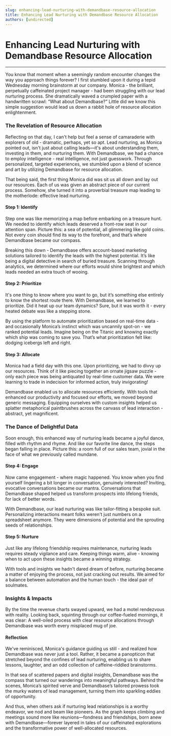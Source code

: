 ```yaml
---
slug: enhancing-lead-nurturing-with-demandbase-resource-allocation
title: Enhancing Lead Nurturing with Demandbase Resource Allocation
authors: [undirected]
---
```



# Enhancing Lead Nurturing with Demandbase Resource Allocation

---

You know that moment when a seemingly random encounter changes the way you approach things forever? I first stumbled upon it during a tepid Wednesday morning brainstorm at our company. Monica - the brilliant, perpetually caffeinated project manager - had been struggling with our lead nurturing process. She dramatically waved a crumpled paper with a handwritten scrawl: “What about Demandbase?” Little did we know this simple suggestion would lead us down a rabbit hole of resource allocation enlightenment.

### The Revelation of Resource Allocation

Reflecting on that day, I can't help but feel a sense of camaraderie with explorers of old - dramatic, perhaps, yet so apt. Lead nurturing, as Monica pointed out, isn't just about calling leads—it's about understanding them, investing in them, and nurturing them. With Demandbase, we had a chance to employ intelligence - real intelligence, not just guesswork. Through personalized, targeted experiences, we stumbled upon a blend of science and art by utilizing Demandbase for resource allocation.

That being said, the first thing Monica did was sit us all down and lay out our resources. Each of us was given an abstract piece of our current process. Somehow, she turned it into a proverbial treasure map leading to the motherlode: effective lead nurturing.

#### Step 1: Identify

Step one was like memorizing a map before embarking on a treasure hunt. We needed to identify which leads deserved a front-row seat in our attention span. Picture this: a sea of potential, all glimmering like gold coins. Not every coin should find its way to the forefront, and that’s where Demandbase became our compass.

Breaking this down - Demandbase offers account-based marketing solutions tailored to identify the leads with the highest potential. It’s like being a digital detective in search of buried treasure. Scanning through analytics, we determined where our efforts would shine brightest and which leads needed an extra touch of wooing.

#### Step 2: Prioritize

It's one thing to know where you want to go, but it’s something else entirely to know the shortest route there. With Demandbase, we learned to prioritize. Did it heat up our team dynamics? Sure, but it was worth it - every heated debate was like a stepping stone.

By using the platform to automate prioritization based on real-time data - and occasionally Monica’s instinct which was uncannily spot-on - we ranked potential leads. Imagine being on the Titanic and knowing exactly which ship was coming to save you. That’s what prioritization felt like: dodging icebergs left and right.

#### Step 3: Allocate

Monica had a field day with this one. Upon prioritizing, we had to divvy up our resources. Think of it like piecing together an ornate jigsaw puzzle - only each piece was being antiquated by real-time customer data. We were learning to trade in indecision for informed action, truly invigorating!

Demandbase enabled us to allocate resources efficiently. With tools that enhanced our productivity and focused our efforts, we moved beyond generic messaging. Equipping ourselves with custom insights helped us splatter metaphorical paintbrushes across the canvass of lead interaction - abstract, yet magnificent.

### The Dance of Delightful Data

Soon enough, this enhanced way of nurturing leads became a joyful dance, filled with rhythm and rhyme. And like our favorite line dance, the steps began falling in place. Picture this: a room full of our sales team, jovial in the face of what we previously called mundane.

#### Step 4: Engage

Now came engagement - where magic happened. You know when you find yourself lingering a bit longer in conversation, genuinely interested? Inviting, evocative conversations became our mantra. Conversations that Demandbase shaped helped us transform prospects into lifelong friends, for lack of better words.

With Demandbase, our lead nurturing was like tailor-fitting a bespoke suit. Personalizing interactions meant folks weren't just numbers on a spreadsheet anymore. They were dimensions of potential and the sprouting seeds of relationships.

#### Step 5: Nurture

Just like any lifelong friendship requires maintenance, nurturing leads requires steady vigilance and care. Keeping things warm, alive - knowing when to act upon these insights became a winning strategy.

With tools and insights we hadn't dared dream of before, nurturing became a matter of enjoying the process, not just cracking out results. We aimed for a balance between automation and the human touch - the ideal pair of soulmates.

### Insights & Impacts

By the time the revenue charts swayed upward, we had a motel rendezvous with reality. Looking back, squinting through our coffee-fueled mornings, it was clear: A well-oiled process with clear resource allocations through Demandbase was worth every misplaced mug of joe.

#### Reflection

We've reminisced, Monica's guidance guiding us still - and realized how Demandbase was never just a tool. Rather, it became a panopticon that stretched beyond the confines of lead nurturing, enabling us to share lessons, laughter, and an odd collection of caffeine-riddled brainstorms.

In that sea of scattered papers and digital insights, Demandbase was the compass that turned our wanderings into meaningful pathways. Behind the scenes, Monica’s spirited verve and Demandbase’s tailored prowess took the murky waters of lead management, turning them into sparkling eddies of opportunity.

And thus, when others ask if nurturing lead relationships is a worthy endeavor, we nod and beam like pioneers. As the graph keeps climbing and meetings sound more like reunions—fondness and friendships, born anew with Demandbase—forever layered in tales of our caffeinated explorations and the transformative power of well-allocated resources.